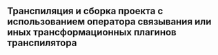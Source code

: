 ## Транспиляция и сборка проекта с использованием оператора связывания или иных трансформационных плагинов транспилятора

